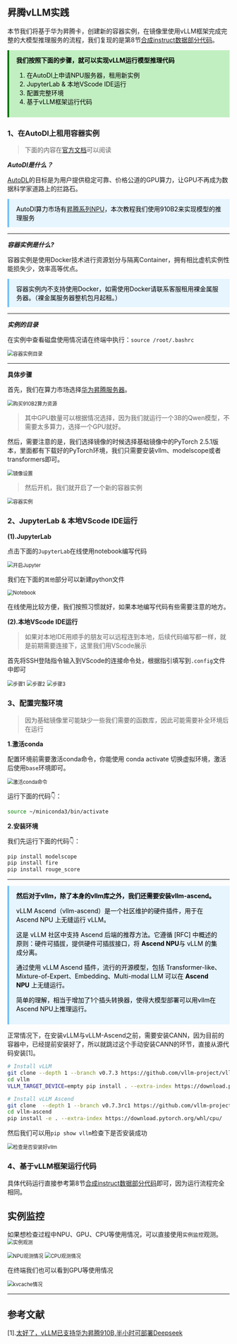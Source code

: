 ## 昇腾vLLM实践

本节我们将基于华为昇腾卡，创建新的容器实例，在镜像里使用vLLM框架完成完整的大模型推理服务的流程，我们复现的是第8节[合成instruct数据部分代码](../8、synthetic_data/3.data_generate_code.md)。



<div style="background:#c2efc2;color:#000;padding:12px 16px;border-left:4px solid #007500;">

<strong>
我们按照下面的步骤，就可以实现vLLM运行模型推理代码
</strong>

1. 在AutoDl上申请NPU服务器，租用新实例
2. JupyterLab & 本地VScode IDE运行
3. 配置完整环境
4. 基于vLLM框架运行代码
</div>

### 1、在AutoDl上租用容器实例


> 下面的内容在[官方文档](https://www.autodl.com/docs/env/)可以阅读

***AutoDl是什么？***

[AutoDL](https://www.autodl.com/home)的目标是为用户提供稳定可靠、价格公道的GPU算力，让GPU不再成为数据科学家道路上的拦路石。

<div style="background:#e7f5ff;color:#000;padding:12px 16px;border-left:4px solid #74c0fc;">
 AutoDl算力市场有<a href="https://www.autodl.com/market/list" target="_blank" rel="noopener">昇腾系列NPU</a>，本次教程我们使用910B2来实现模型的推理服务
</div>

---

***容器实例是什么?***

容器实例是使用Docker技术进行资源划分与隔离Container，拥有相比虚机实例性能损失少，效率高等优点。

<div style="background:#e7f5ff;color:#000;padding:12px 16px;border-left:4px solid #74c0fc;">
容器实例内不支持使用Docker，如需使用Docker请联系客服租用裸金属服务器。（裸金属服务器整机包月起租。）
</div>

---

***实例的目录***

在实例中查看磁盘使用情况请在终端中执行：`source /root/.bashrc`

<img src="./picture/category.png" alt="容器实例目录" style="zoom:80%;" />



---

**具体步骤**

首先，我们在算力市场选择[华为昇腾服务器](https://www.autodl.com/market/list)。


<img src="./picture/910B2.png" alt="购买910B2算力资源" style="zoom:80%;" />

> 其中GPU数量可以根据情况选择，因为我们就运行一个3B的Qwen模型，不需要太多算力，选择一个GPU就好。


然后，需要注意的是，我们选择镜像的时候选择基础镜像中的PyTorch 2.5.1版本，里面都有下载好的PyTorch环境，我们只需要安装vllm、modelscope或者transformers即可。

<img src="./picture/minor.png" alt="镜像设置" style="zoom:80%;" />


> 然后开机，我们就开启了一个新的容器实例

<img src="./picture/rongqi.png" alt="容器实例" style="zoom:80%;" />


### 2、JupyterLab & 本地VScode IDE运行

**(1).JupyterLab**

点击下面的`JupyterLab`在线使用notebook编写代码

<img src="./picture/jupyterlab.jpg" alt="开启Jupyter" style="zoom:80%;" />


我们在下面的`其他`部分可以新建python文件

<img src="./picture/notebook.png" alt="Notebook" style="zoom:80%;" />

在线使用比较方便，我们按照习惯就好，如果本地编写代码有些需要注意的地方。

**(2).本地VScode IDE运行**

> 如果对本地IDE用顺手的朋友可以远程连到本地，后续代码编写都一样，就是前期需要连接下，这里我们用VScode展示

首先将SSH登陆指令输入到VScode的连接命令处，根据指引填写到`.config`文件中即可

<img src="./picture/remote.png" alt="步骤1" style="zoom:80%;" />

<img src="./picture/remote1.png" alt="步骤2" style="zoom:80%;" />

<img src="./picture/remote2.png" alt="步骤3" style="zoom:80%;" />

### 3、配置完整环境

> 因为基础镜像里可能缺少一些我们需要的函数库，因此可能需要补全环境后在运行

**1.激活conda**

配置环境前需要激活conda命令，你能使用 conda activate 切换虚拟环境，激活后使用`base`环境即可。

<img src="./picture/conda_activate.png" alt="激活conda命令" style="zoom:80%;" />

运行下面的代码👇：

```bash
source ~/miniconda3/bin/activate
```

**2.安装环境**

我们先运行下面的代码👇：

```bash
pip install modelscope
pip install fire
pip install rouge_score
```

---

<div style="background:#e7f5ff;color:#000;padding:12px 16px;border-left:4px solid #74c0fc;">

<strong>
然后对于vllm，除了本身的vllm库之外，我们还需要安装vllm-ascend。
</strong>

vLLM Ascend（vllm-ascend）是一个社区维护的硬件插件，用于在 Ascend NPU 上无缝运行 vLLM。</br>

这是 vLLM 社区中支持 Ascend 后端的推荐方法。它遵循 [RFC] 中概述的原则：硬件可插拔，提供硬件可插拔接口，将 **Ascend NPU**与 vLLM 的集成分离。</br>

通过使用 vLLM Ascend 插件，流行的开源模型，包括 Transformer-like、Mixture-of-Expert、Embedding、Multi-modal LLM 可以在 **Ascend NPU** 上无缝运行。</br>

简单的理解，相当于增加了1个插头转换器，使得大模型部署可以用vllm在Ascend NPU上推理运行。</br>
</div>

正常情况下，在安装vLLM与vLLM-Ascend之前，需要安装CANN，因为目前的容器中，已经提前安装好了，所以就跳过这个手动安装CANN的环节，直接从源代码安装[1]。

```bash
# Install vLLM
git clone --depth 1 --branch v0.7.3 https://github.com/vllm-project/vllm
cd vllm
VLLM_TARGET_DEVICE=empty pip install . --extra-index https://download.pytorch.org/whl/cpu/

# Install vLLM Ascend
git clone  --depth 1 --branch v0.7.3rc1 https://github.com/vllm-project/vllm-ascend.git
cd vllm-ascend
pip install -e . --extra-index https://download.pytorch.org/whl/cpu/
```

然后我们可以用`pip show vllm`检查下是否安装成功

<img src="./picture/vllm.png" alt="检查是否安装好vllm" style="zoom:80%;" />

### 4、基于vLLM框架运行代码

具体代码运行直接参考第8节[合成instruct数据部分代码](../8、synthetic_data/3.data_generate_code.md)即可，因为运行流程完全相同。


## 实例监控

如果想检查过程中NPU、GPU、CPU等使用情况，可以直接使用`实例监控`观测。
<img src="./picture/jiankong.png" alt="实例观测" style="zoom:80%;" />

<img src="./picture/NPUqingkuang.png" alt="NPU观测情况" style="zoom:80%;" />

<img src="./picture/CPUqingkuang.png" alt="CPU观测情况" style="zoom:80%;" />

在终端我们也可以看到GPU等使用情况

<img src="./picture/kvcache.png" alt="kvcache情况" style="zoom:80%;" />


---

## 参考文献

[1].[太好了，vLLM已支持华为昇腾910B,半小时可部署Deepseek](https://zhuanlan.zhihu.com/p/1888978873061986509)

